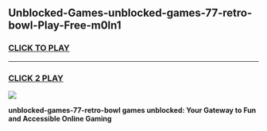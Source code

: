 
## Unblocked-Games-unblocked-games-77-retro-bowl-Play-Free-m0ln1
<h3>
<a href="https://premium76.site?title=unblocked-games-77-retro-bowl&ref=15A">CLICK TO PLAY</a></h3>
<hr>

<h3>
<a href="https://premium76.site?title=unblocked-games-77-retro-bowl&ref=15A">CLICK 2 PLAY</a>
  
</h3>

<a href="https://premium76.site?title=unblocked-games-77-retro-bowl&ref=15A"><img src="https://clearcache.store/games.png"></a>


**unblocked-games-77-retro-bowl games unblocked: Your Gateway to Fun and Accessible Online Gaming**
